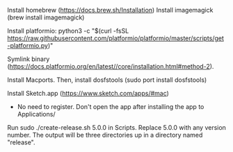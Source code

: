 Install homebrew (https://docs.brew.sh/Installation)
Install imagemagick (brew install imagemagick)

Install platformio: 
python3 -c "$(curl -fsSL https://raw.githubusercontent.com/platformio/platformio/master/scripts/get-platformio.py)"

Symlink binary (https://docs.platformio.org/en/latest//core/installation.html#method-2).

Install Macports.
Then, install dosfstools (sudo port install dosfstools)

Install Sketch.app (https://www.sketch.com/apps/#mac)
 - No need to register. Don't open the app after installing the app to Applications/


Run sudo ./create-release.sh 5.0.0 in Scripts. Replace 5.0.0 with any version number.
The output will be three directories up in a directory named "release".
